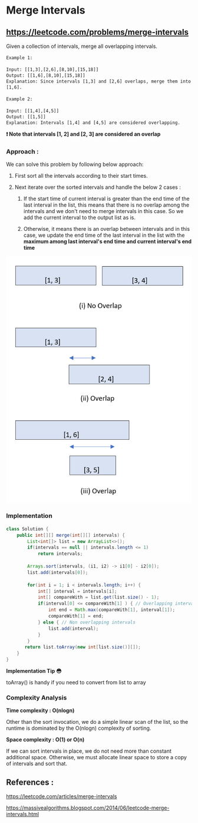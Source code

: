 # Merge Intervals
## https://leetcode.com/problems/merge-intervals
Given a collection of intervals, merge all overlapping intervals.

```
Example 1:

Input: [[1,3],[2,6],[8,10],[15,18]]
Output: [[1,6],[8,10],[15,18]]
Explanation: Since intervals [1,3] and [2,6] overlaps, merge them into [1,6].

Example 2:

Input: [[1,4],[4,5]]
Output: [[1,5]]
Explanation: Intervals [1,4] and [4,5] are considered overlapping.

```
**❗️ Note that intervals [1, 2] and [2, 3] are considered an overlap**

### Approach :
We can solve this problem by following below approach:
1. First sort all the intervals according to their start times.
2. Next iterate over the sorted intervals and handle the below 2 cases :
   
   1. If the start time of current interval is greater than the end time of the last interval in the list, this means that there is no overlap among the intervals and we don't need to merge intervals in this case. So we add the current interval to the output list as is.
   
   2. Otherwise, it means there is an overlap between intervals and in this case, we update the end time of the last interval in the list with the **maximum among last interval's end time and current interval's end time**

![Merge Intervals Scenarios](merge-intervals.PNG?raw=true "Merge Intervals Scenarios")

### Implementation

```java
class Solution {
    public int[][] merge(int[][] intervals) {
        List<int[]> list = new ArrayList<>();
        if(intervals == null || intervals.length <= 1)
            return intervals;
        
        Arrays.sort(intervals, (i1, i2) -> i1[0] - i2[0]);
        list.add(intervals[0]);
       
        for(int i = 1; i < intervals.length; i++) {
            int[] interval = intervals[i];
            int[] compareWith = list.get(list.size() - 1);
            if(interval[0] <= compareWith[1] ) { // Overlapping intervals
                int end = Math.max(compareWith[1], interval[1]);
                compareWith[1] = end;    
            } else { // Non overlapping intervals
                list.add(interval);   
            }
        }
       return list.toArray(new int[list.size()][]); 
    }
}
```


**Implementation Tip  :flushed:**

toArray() is handy if you need to convert from list to array

### Complexity Analysis

**Time complexity : O(nlogn)**

Other than the sort invocation, we do a simple linear scan of the list, so the runtime is dominated by the O(nlogn) complexity of sorting.

**Space complexity : O(1) or O(n)**

If we can sort intervals in place, we do not need more than constant additional space. Otherwise, we must allocate linear space to store a copy of intervals and sort that.

## References :
https://leetcode.com/articles/merge-intervals

https://massivealgorithms.blogspot.com/2014/06/leetcode-merge-intervals.html

